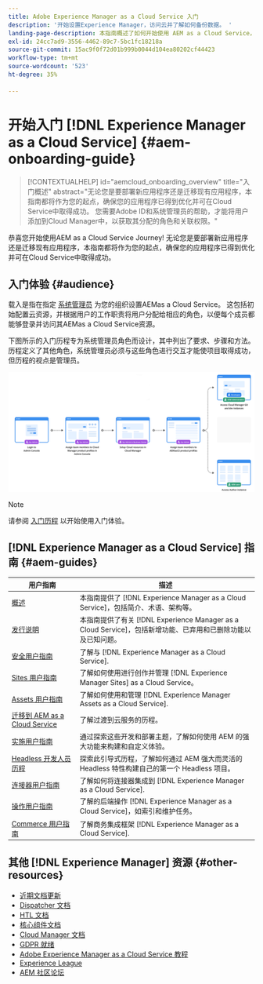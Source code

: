 ```yaml
---
title: Adobe Experience Manager as a Cloud Service 入门
description: '开始设置Experience Manager，访问云并了解如何备份数据。 '
landing-page-description: 本指南概述了如何开始使用 AEM as a Cloud Service，包括如何获取访问权限和重要的数据保护信息。
exl-id: 24cc7ad9-3556-4462-89c7-5bc1fc18218a
source-git-commit: 15ac9f0f72d01b999b0044d104ea80202cf44423
workflow-type: tm+mt
source-wordcount: '523'
ht-degree: 35%

---
```


# 开始入门 [!DNL Experience Manager as a Cloud Service] {#aem-onboarding-guide}

>[!CONTEXTUALHELP]
>id="aemcloud_onboarding_overview"
>title="入门概述"
>abstract="无论您是要部署新应用程序还是迁移现有应用程序，本指南都将作为您的起点，确保您的应用程序已得到优化并可在Cloud Service中取得成功。 您需要Adobe ID和系统管理员的帮助，才能将用户添加到Cloud Manager中，以获取其分配的角色和关联权限。"

恭喜您开始使用AEM as a Cloud Service Journey! 无论您是要部署新应用程序还是迁移现有应用程序，本指南都将作为您的起点，确保您的应用程序已得到优化并可在Cloud Service中取得成功。

## 入门体验 {#audience}

载入是指在指定 [系统管理员](https://experienceleague.adobe.com/docs/experience-manager-cloud-service/onboarding/onboarding-concepts/system-administrator.html?lang=en) 为您的组织设置AEMas a Cloud Service。 这包括初始配置云资源，并根据用户的工作职责将用户分配给相应的角色，以便每个成员都能够登录并访问其AEMas a Cloud Service资源。

下图所示的入门历程专为系统管理员角色而设计，其中列出了要求、步骤和方法。 历程定义了其他角色，系统管理员必须与这些角色进行交互才能使项目取得成功，但历程的视点是管理员。

![](/help/journey-onboarding/assets/onboarding-journey.png)

>[!NOTE]
>请参阅 [入门历程](https://experienceleague.adobe.com/docs/experience-manager-cloud-service/journey-onboarding/home.html?lang=en) 以开始使用入门体验。


## [!DNL Experience Manager as a Cloud Service] 指南 {#aem-guides}

| 用户指南 | 描述 |
|---|---|
| [概述](/help/overview/home.md) | 本指南提供了 [!DNL Experience Manager as a Cloud Service]，包括简介、术语、架构等。 |
| [发行说明](/help/release-notes/home.md) | 本指南提供了有关 [!DNL Experience Manager as a Cloud Service]，包括新增功能、已弃用和已删除功能以及已知问题。 |
| [安全用户指南](/help/security/home.md) | 了解与 [!DNL Experience Manager as a Cloud Service]. |
| [Sites 用户指南](/help/sites-cloud/home.md) | 了解如何使用进行创作并管理 [!DNL Experience Manager Sites] as a Cloud Service。 |
| [Assets 用户指南](/help/assets/home.md) | 了解如何使用和管理 [!DNL Experience Manager Assets as a Cloud Service]. |
| [迁移到 AEM as a Cloud Service](/help/journey-migration/getting-started.md) | 了解过渡到云服务的历程。 |
| [实施用户指南](/help/implementing/home.md) | 通过探索这些开发和部署主题，了解如何使用 AEM 的强大功能来构建和自定义体验。 |
| [Headless 开发人员历程](/help/journey-headless/developer/overview.md) | 探索此引导式历程，了解如何通过 AEM 强大而灵活的 Headless 特性构建自己的第一个 Headless 项目。 |
| [连接器用户指南](/help/connectors/home.md) | 了解如何将连接器集成到 [!DNL Experience Manager as a Cloud Service]. |
| [操作用户指南](/help/operations/home.md) | 了解的后端操作 [!DNL Experience Manager as a Cloud Service]，如索引和维护任务。 |
| [Commerce 用户指南](/help/commerce-cloud/home.md) | 了解商务集成框架 [!DNL Experience Manager as a Cloud Service]. |

## 其他 [!DNL Experience Manager] 资源 {#other-resources}

* [近期文档更新](https://helpx.adobe.com/cn/experience-manager/documentation-updates.html#AEMasaCloudService)
* [Dispatcher 文档](/help/implementing/dispatcher/overview.md)
* [HTL 文档](https://experienceleague.adobe.com/docs/experience-manager-htl/using/overview.html?lang=zh-Hans)
* [核心组件文档](https://experienceleague.adobe.com/docs/experience-manager-core-components/using/introduction.html?lang=zh-Hans)
* [Cloud Manager 文档](/help/onboarding/learn-concepts/cloud-manager-introduction.md)
* [GDPR 就绪](/help/compliance/data-privacy-and-protection-readiness/aem-readiness.md)
* [Adobe Experience Manager as a Cloud Service 教程](https://experienceleague.adobe.com/docs/experience-manager-learn/cloud-service/overview.html?lang=zh-Hans)
* [Experience League](https://guided.adobe.com/?promoid=K42KVXHD&amp;mv=other#solutions/experience-manager)
* [AEM 社区论坛](https://forums.adobe.com/community/experience-cloud/marketing-cloud/experience-manager)
